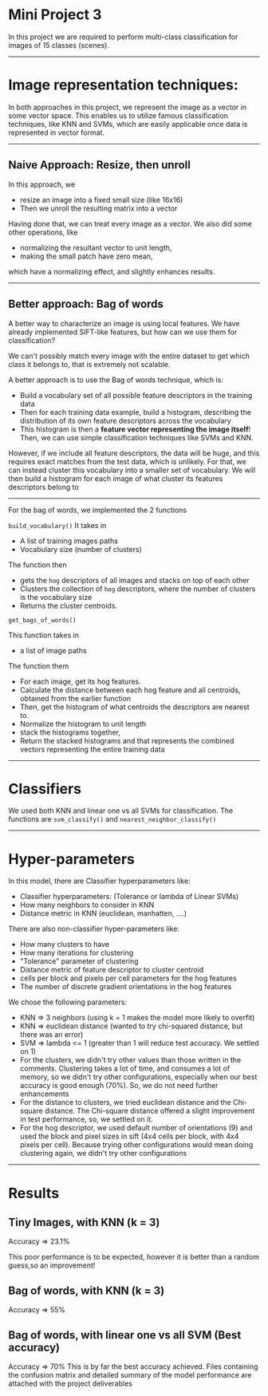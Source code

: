 # Mini Project 3
In this project we are required to perform multi-class classification for images of 15 classes (scenes). <br> 
___
# Image representation techniques:
In both approaches in this project, we represent the image as a vector in some vector space. This enables us to utilize famous classification techniques, like KNN and SVMs, which are easily applicable once data is represented in vector format.
___
## Naive Approach: Resize, then unroll
In this approach, we 
* resize an image into a fixed small size (like 16x16)
* Then we unroll the resulting matrix into a vector

Having done that, we can treat every image as a vector. We also did some other operations, like 
* normalizing the resultant vector to unit length, 
* making the small patch have zero mean, 

which have a normalizing effect, and slightly enhances results.
___
## Better approach: Bag of words
A better way to characterize an image is using local features. We have already implemented SIFT-like features, but how can we use them for classification?

We can't possibly match every image with the entire dataset to get which class it belongs to, that is extremely not scalable.

A better approach is to use the Bag of words technique, which is:
* Build a vocabulary set of all possible feature descriptors in the training data
* Then for each training data example, build a histogram, describing the distribution of its own feature descriptors across the vocabulary
* This histogram is then a **feature vector representing the image itself**! Then, we can use simple classification techniques like SVMs and KNN. 

However, if we include all feature descriptors, the data will be huge, and this requires exact matches from the test data, which is unlikely. For that, we can instead cluster this vocabulary into a smaller set of vocabulary. We will then build a histogram for each image of what cluster its features descriptors belong to
___
For the bag of words, we implemented the 2 functions 

`build_vocabulary()`
It takes in
* A list of training images paths
* Vocabulary size (number of clusters)

The function then
* gets the `hog` descriptors of all images and stacks on top of each other
* Clusters the collection of `hog` descriptors, where the number of clusters is the vocabulary size
* Returns the cluster centroids.

`get_bags_of_words()`

This function takes in
* a list of image paths

The function them
* For each image, get its hog features.
* Calculate the distance between each hog feature and all centroids, obtained from the earlier function
* Then, get the histogram of what centroids the descriptors are nearest to.
* Normalize the histogram to unit length
* stack the histograms together, 
* Return the stacked histograms and that represents the combined vectors representing the entire training data

___
# Classifiers
We used both KNN and linear one vs all SVMs for classification. The functions are `svm_classify()` and `nearest_neighbor_classify()`
___
# Hyper-parameters
In this model, there are Classifier hyperparameters like:
* Classifier hyperparameters: (Tolerance or lambda of Linear SVMs)
* How many neighbors to consider in KNN
* Distance metric in KNN (euclidean, manhatten, ....)

There are also non-classifier hyper-parameters like:
* How many clusters to have
* How many iterations for clustering
* "Tolerance" parameter of clustering
* Distance metric of feature descriptor to cluster centroid
* cells per block and pixels per cell parameters for the hog features
* The number of discrete gradient orientations in the hog features

We chose the following parameters:
* KNN => 3 neighbors (using k = 1 makes the model more likely to overfit)
* KNN => euclidean distance (wanted to try chi-squared distance, but there was an error)
* SVM => lambda <= 1 (greater than 1 will reduce test accuracy. We settled on 1)
* For the clusters, we didn't try other values than those written in the comments. Clustering takes a lot of time, and consumes a lot of memory, so we didn't try other configurations, especially when our best accuracy is good enough (70%). So, we do not need further enhancements
* For the distance to clusters, we tried euclidean distance and the Chi-square distance. The Chi-square distance offered a slight improvement in test performance, so, we settled on it.
* For the hog descriptor, we used default number of orientations (9) and used the block and pixel sizes in sift (4x4 cells per block, with 4x4 pixels per cell). Because trying other configurations would mean doing clustering again, we didn't try other configurations
___
# Results
## Tiny Images, with KNN (k = 3)
Accuracy => 23.1%

This poor performance is to be expected, however it is better than a random guess,so an improvement!

## Bag of words, with KNN (k = 3)
Accuracy => 55%

## Bag of words, with linear one vs all SVM (Best accuracy)
Accuracy => 70%
This is by far the best accuracy achieved. Files containing the confusion matrix and detailed summary of the model performance are attached with the project deliverables